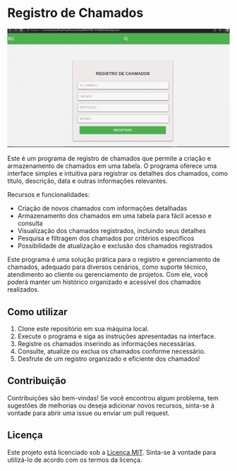 # Registro de Chamados

![GIF de Registro de Chamados](GIF-RC.gif)

Este é um programa de registro de chamados que permite a criação e armazenamento de chamados em uma tabela. O programa oferece uma interface simples e intuitiva para registrar os detalhes dos chamados, como título, descrição, data e outras informações relevantes.

Recursos e funcionalidades:

- Criação de novos chamados com informações detalhadas
- Armazenamento dos chamados em uma tabela para fácil acesso e consulta
- Visualização dos chamados registrados, incluindo seus detalhes
- Pesquisa e filtragem dos chamados por critérios específicos
- Possibilidade de atualização e exclusão dos chamados registrados

Este programa é uma solução prática para o registro e gerenciamento de chamados, adequado para diversos cenários, como suporte técnico, atendimento ao cliente ou gerenciamento de projetos. Com ele, você poderá manter um histórico organizado e acessível dos chamados realizados.

## Como utilizar

1. Clone este repositório em sua máquina local.
2. Execute o programa e siga as instruções apresentadas na interface.
3. Registre os chamados inserindo as informações necessárias.
4. Consulte, atualize ou exclua os chamados conforme necessário.
5. Desfrute de um registro organizado e eficiente dos chamados!

## Contribuição

Contribuições são bem-vindas! Se você encontrou algum problema, tem sugestões de melhorias ou deseja adicionar novos recursos, sinta-se à vontade para abrir uma issue ou enviar um pull request.

## Licença

Este projeto está licenciado sob a [Licença MIT](LICENSE). Sinta-se à vontade para utilizá-lo de acordo com os termos da licença.


